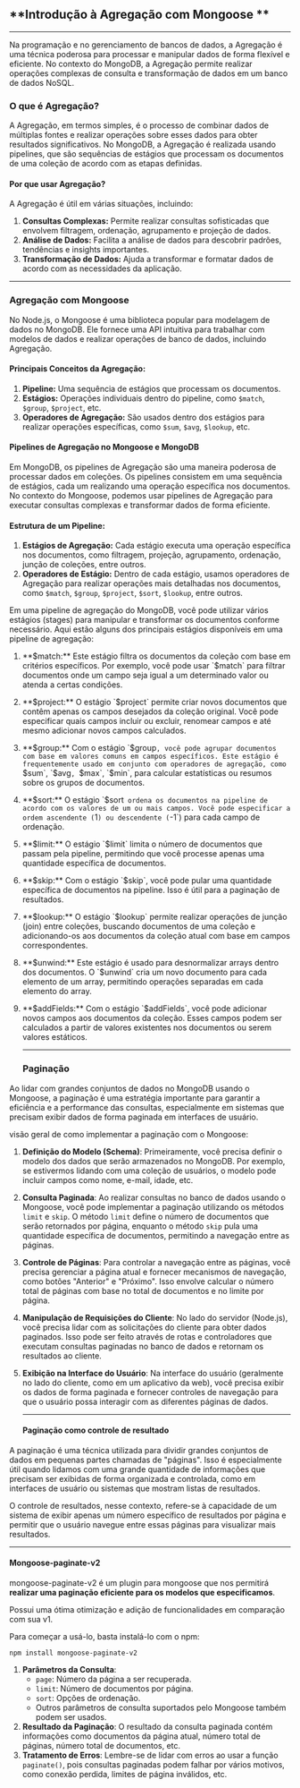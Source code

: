 

## **Introdução à Agregação com Mongoose **

------

Na programação e no gerenciamento de bancos de dados, a Agregação é uma técnica poderosa para processar e manipular dados de forma flexível e eficiente. No contexto do MongoDB, a Agregação permite realizar operações complexas de consulta e transformação de dados em um banco de dados NoSQL.

### **O que é Agregação?**

A Agregação, em termos simples, é o processo de combinar dados de múltiplas fontes e realizar operações sobre esses dados para obter resultados significativos. No MongoDB, a Agregação é realizada usando pipelines, que são sequências de estágios que processam os documentos de uma coleção de acordo com as etapas definidas.

#### **Por que usar Agregação?**

A Agregação é útil em várias situações, incluindo:

1. **Consultas Complexas:** Permite realizar consultas sofisticadas que envolvem filtragem, ordenação, agrupamento e projeção de dados.
2. **Análise de Dados:** Facilita a análise de dados para descobrir padrões, tendências e insights importantes.
3. **Transformação de Dados:** Ajuda a transformar e formatar dados de acordo com as necessidades da aplicação.

------

### **Agregação com Mongoose**

No Node.js, o Mongoose é uma biblioteca popular para modelagem de dados no MongoDB. Ele fornece uma API intuitiva para trabalhar com modelos de dados e realizar operações de banco de dados, incluindo Agregação.

#### **Principais Conceitos da Agregação:**

1. **Pipeline:** Uma sequência de estágios que processam os documentos.
2. **Estágios:** Operações individuais dentro do pipeline, como `$match`, `$group`, `$project`, etc.
3. **Operadores de Agregação:** São usados dentro dos estágios para realizar operações específicas, como `$sum`, `$avg`, `$lookup`, etc.

#### **Pipelines de Agregação no Mongoose e MongoDB**

Em MongoDB, os pipelines de Agregação são uma maneira poderosa de processar dados em coleções. Os pipelines consistem em uma sequência de estágios, cada um realizando uma operação específica nos documentos. No contexto do Mongoose, podemos usar pipelines de Agregação para executar consultas complexas e transformar dados de forma eficiente.

#### **Estrutura de um Pipeline:**

1. **Estágios de Agregação:** Cada estágio executa uma operação específica nos documentos, como filtragem, projeção, agrupamento, ordenação, junção de coleções, entre outros.
2. **Operadores de Estágio:** Dentro de cada estágio, usamos operadores de Agregação para realizar operações mais detalhadas nos documentos, como `$match`, `$group`, `$project`, `$sort`, `$lookup`, entre outros.

Em uma pipeline de agregação do MongoDB, você pode utilizar vários estágios (stages) para manipular e transformar os documentos conforme necessário. Aqui estão alguns dos principais estágios disponíveis em uma pipeline de agregação:

1. **$match:** Este estágio filtra os documentos da coleção com base em critérios específicos. Por exemplo, você pode usar `$match` para filtrar documentos onde um campo seja igual a um determinado valor ou atenda a certas condições.

2. **$project:** O estágio `$project` permite criar novos documentos que contêm apenas os campos desejados da coleção original. Você pode especificar quais campos incluir ou excluir, renomear campos e até mesmo adicionar novos campos calculados.

3. **$group:** Com o estágio `$group`, você pode agrupar documentos com base em valores comuns em campos específicos. Este estágio é frequentemente usado em conjunto com operadores de agregação, como `$sum`, `$avg`, `$max`, `$min`, para calcular estatísticas ou resumos sobre os grupos de documentos.

4. **$sort:** O estágio `$sort` ordena os documentos na pipeline de acordo com os valores de um ou mais campos. Você pode especificar a ordem ascendente (`1`) ou descendente (`-1`) para cada campo de ordenação.

5. **$limit:** O estágio `$limit` limita o número de documentos que passam pela pipeline, permitindo que você processe apenas uma quantidade específica de documentos.

6. **$skip:** Com o estágio `$skip`, você pode pular uma quantidade específica de documentos na pipeline. Isso é útil para a paginação de resultados.

7. **$lookup:** O estágio `$lookup` permite realizar operações de junção (join) entre coleções, buscando documentos de uma coleção e adicionando-os aos documentos da coleção atual com base em campos correspondentes.

8. **$unwind:** Este estágio é usado para desnormalizar arrays dentro dos documentos. O `$unwind` cria um novo documento para cada elemento de um array, permitindo operações separadas em cada elemento do array.

9. **$addFields:** Com o estágio `$addFields`, você pode adicionar novos campos aos documentos da coleção. Esses campos podem ser calculados a partir de valores existentes nos documentos ou serem valores estáticos.

   ------

   ### **Paginação**

Ao lidar com grandes conjuntos de dados no MongoDB usando o Mongoose, a paginação é uma estratégia importante para garantir a eficiência e a performance das consultas, especialmente em sistemas que precisam exibir dados de forma paginada em interfaces de usuário.

visão geral de como implementar a paginação com o Mongoose:

1. **Definição do Modelo (Schema)**: Primeiramente, você precisa definir o modelo dos dados que serão armazenados no MongoDB. Por exemplo, se estivermos lidando com uma coleção de usuários, o modelo pode incluir campos como nome, e-mail, idade, etc.

2. **Consulta Paginada**: Ao realizar consultas no banco de dados usando o Mongoose, você pode implementar a paginação utilizando os métodos `limit` e `skip`. O método `limit` define o número de documentos que serão retornados por página, enquanto o método `skip` pula uma quantidade específica de documentos, permitindo a navegação entre as páginas.

3. **Controle de Páginas**: Para controlar a navegação entre as páginas, você precisa gerenciar a página atual e fornecer mecanismos de navegação, como botões "Anterior" e "Próximo". Isso envolve calcular o número total de páginas com base no total de documentos e no limite por página.

4. **Manipulação de Requisições do Cliente**: No lado do servidor (Node.js), você precisa lidar com as solicitações do cliente para obter dados paginados. Isso pode ser feito através de rotas e controladores que executam consultas paginadas no banco de dados e retornam os resultados ao cliente.

5. **Exibição na Interface do Usuário**: Na interface do usuário (geralmente no lado do cliente, como em um aplicativo da web), você precisa exibir os dados de forma paginada e fornecer controles de navegação para que o usuário possa interagir com as diferentes páginas de dados.

   ------

   #### **Paginação como** **controle de resultado**

A paginação é uma técnica utilizada para dividir grandes conjuntos de dados em pequenas partes chamadas de "páginas". Isso é especialmente útil quando lidamos com uma grande quantidade de informações que precisam ser exibidas de forma organizada e controlada, como em interfaces de usuário ou sistemas que mostram listas de resultados.

O controle de resultados, nesse contexto, refere-se à capacidade de um sistema de exibir apenas um número específico de resultados por página e permitir que o usuário navegue entre essas páginas para visualizar mais resultados.

------

#### **Mongoose-paginate-v2**

mongoose-paginate-v2 é um plugin para mongoose que nos permitirá **realizar uma paginação eficiente para os modelos que especificamos**.

Possui uma ótima otimização e adição de funcionalidades em comparação com sua v1.

Para começar a usá-lo, basta instalá-lo com o npm:

```
npm install mongoose-paginate-v2
```

1. **Parâmetros da Consulta**:
   - `page`: Número da página a ser recuperada.
   - `limit`: Número de documentos por página.
   - `sort`: Opções de ordenação.
   - Outros parâmetros de consulta suportados pelo Mongoose também podem ser usados.
2. **Resultado da Paginação**: O resultado da consulta paginada contém informações como documentos da página atual, número total de páginas, número total de documentos, etc.
3. **Tratamento de Erros**: Lembre-se de lidar com erros ao usar a função `paginate()`, pois consultas paginadas podem falhar por vários motivos, como conexão perdida, limites de página inválidos, etc.